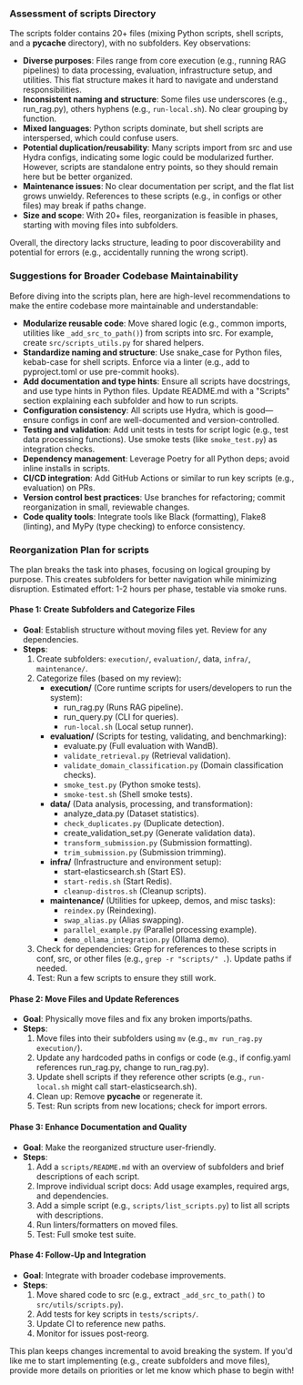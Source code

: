 ### Assessment of scripts Directory
The scripts folder contains 20+ files (mixing Python scripts, shell scripts, and a __pycache__ directory), with no subfolders. Key observations:
- **Diverse purposes**: Files range from core execution (e.g., running RAG pipelines) to data processing, evaluation, infrastructure setup, and utilities. This flat structure makes it hard to navigate and understand responsibilities.
- **Inconsistent naming and structure**: Some files use underscores (e.g., run_rag.py), others hyphens (e.g., `run-local.sh`). No clear grouping by function.
- **Mixed languages**: Python scripts dominate, but shell scripts are interspersed, which could confuse users.
- **Potential duplication/reusability**: Many scripts import from src and use Hydra configs, indicating some logic could be modularized further. However, scripts are standalone entry points, so they should remain here but be better organized.
- **Maintenance issues**: No clear documentation per script, and the flat list grows unwieldy. References to these scripts (e.g., in configs or other files) may break if paths change.
- **Size and scope**: With 20+ files, reorganization is feasible in phases, starting with moving files into subfolders.

Overall, the directory lacks structure, leading to poor discoverability and potential for errors (e.g., accidentally running the wrong script).

### Suggestions for Broader Codebase Maintainability
Before diving into the scripts plan, here are high-level recommendations to make the entire codebase more maintainable and understandable:
- **Modularize reusable code**: Move shared logic (e.g., common imports, utilities like `_add_src_to_path()`) from scripts into src. For example, create `src/scripts_utils.py` for shared helpers.
- **Standardize naming and structure**: Use snake_case for Python files, kebab-case for shell scripts. Enforce via a linter (e.g., add to pyproject.toml or use pre-commit hooks).
- **Add documentation and type hints**: Ensure all scripts have docstrings, and use type hints in Python files. Update README.md with a "Scripts" section explaining each subfolder and how to run scripts.
- **Configuration consistency**: All scripts use Hydra, which is good—ensure configs in conf are well-documented and version-controlled.
- **Testing and validation**: Add unit tests in tests for script logic (e.g., test data processing functions). Use smoke tests (like `smoke_test.py`) as integration checks.
- **Dependency management**: Leverage Poetry for all Python deps; avoid inline installs in scripts.
- **CI/CD integration**: Add GitHub Actions or similar to run key scripts (e.g., evaluation) on PRs.
- **Version control best practices**: Use branches for refactoring; commit reorganization in small, reviewable changes.
- **Code quality tools**: Integrate tools like Black (formatting), Flake8 (linting), and MyPy (type checking) to enforce consistency.

### Reorganization Plan for scripts
The plan breaks the task into phases, focusing on logical grouping by purpose. This creates subfolders for better navigation while minimizing disruption. Estimated effort: 1-2 hours per phase, testable via smoke runs.

#### Phase 1: Create Subfolders and Categorize Files
- **Goal**: Establish structure without moving files yet. Review for any dependencies.
- **Steps**:
  1. Create subfolders: `execution/`, `evaluation/`, data, `infra/`, `maintenance/`.
  2. Categorize files (based on my review):
     - **execution/** (Core runtime scripts for users/developers to run the system):
       - run_rag.py (Runs RAG pipeline).
       - run_query.py (CLI for queries).
       - `run-local.sh` (Local setup runner).
     - **evaluation/** (Scripts for testing, validating, and benchmarking):
       - evaluate.py (Full evaluation with WandB).
       - `validate_retrieval.py` (Retrieval validation).
       - `validate_domain_classification.py` (Domain classification checks).
       - `smoke_test.py` (Python smoke tests).
       - `smoke-test.sh` (Shell smoke tests).
     - **data/** (Data analysis, processing, and transformation):
       - analyze_data.py (Dataset statistics).
       - `check_duplicates.py` (Duplicate detection).
       - create_validation_set.py (Generate validation data).
       - `transform_submission.py` (Submission formatting).
       - `trim_submission.py` (Submission trimming).
     - **infra/** (Infrastructure and environment setup):
       - start-elasticsearch.sh (Start ES).
       - `start-redis.sh` (Start Redis).
       - `cleanup-distros.sh` (Cleanup scripts).
     - **maintenance/** (Utilities for upkeep, demos, and misc tasks):
       - `reindex.py` (Reindexing).
       - `swap_alias.py` (Alias swapping).
       - `parallel_example.py` (Parallel processing example).
       - `demo_ollama_integration.py` (Ollama demo).
  3. Check for dependencies: Grep for references to these scripts in conf, src, or other files (e.g., `grep -r "scripts/" .`). Update paths if needed.
  4. Test: Run a few scripts to ensure they still work.

#### Phase 2: Move Files and Update References
- **Goal**: Physically move files and fix any broken imports/paths.
- **Steps**:
  1. Move files into their subfolders using `mv` (e.g., `mv run_rag.py execution/`).
  2. Update any hardcoded paths in configs or code (e.g., if config.yaml references run_rag.py, change to run_rag.py).
  3. Update shell scripts if they reference other scripts (e.g., `run-local.sh` might call start-elasticsearch.sh).
  4. Clean up: Remove __pycache__ or regenerate it.
  5. Test: Run scripts from new locations; check for import errors.

#### Phase 3: Enhance Documentation and Quality
- **Goal**: Make the reorganized structure user-friendly.
- **Steps**:
  1. Add a `scripts/README.md` with an overview of subfolders and brief descriptions of each script.
  2. Improve individual script docs: Add usage examples, required args, and dependencies.
  3. Add a simple script (e.g., `scripts/list_scripts.py`) to list all scripts with descriptions.
  4. Run linters/formatters on moved files.
  5. Test: Full smoke test suite.

#### Phase 4: Follow-Up and Integration
- **Goal**: Integrate with broader codebase improvements.
- **Steps**:
  1. Move shared code to src (e.g., extract `_add_src_to_path()` to `src/utils/scripts.py`).
  2. Add tests for key scripts in `tests/scripts/`.
  3. Update CI to reference new paths.
  4. Monitor for issues post-reorg.

This plan keeps changes incremental to avoid breaking the system. If you'd like me to start implementing (e.g., create subfolders and move files), provide more details on priorities or let me know which phase to begin with!